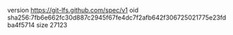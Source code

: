 version https://git-lfs.github.com/spec/v1
oid sha256:7fb6e662fc30d887c2945f67fe4dc7f2afb642f306725021775e23fdba4f5714
size 27123
